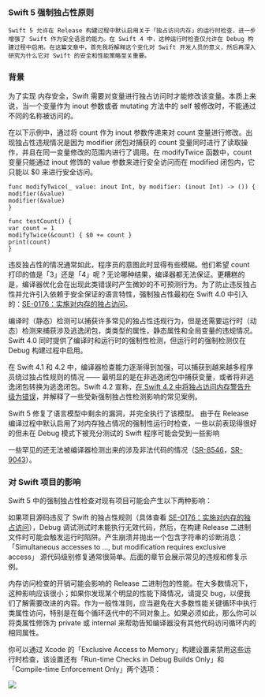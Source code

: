 ### Swift 5 强制独占性原则

    Swift 5 允许在 Release 构建过程中默认启用关于「独占访问内存」的运行时检查，进一步增强了 Swift 作为安全语言的能力。在 Swift 4 中，这种运行时检查仅允许在 Debug 构建过程中启用。在这篇文章中，首先我将解释这个变化对 Swift 开发人员的意义，然后再深入研究为什么它对 Swift 的安全和性能策略至关重要。


### 背景

为了实现 内存安全，Swift 需要对变量进行独占访问时才能修改该变量。本质上来说，当一个变量作为 inout 参数或者 mutating 方法中的 self 被修改时，不能通过不同的名称被访问的。

在以下示例中，通过将 count 作为 inout 参数传递来对 count 变量进行修改。出现独占性违规情况是因为 modifier 闭包对捕获的 count 变量同时进行了读取操作，并且在同一变量修改的范围内进行了调用。在 modifyTwice 函数中，count 变量只能通过 inout 修饰的 value 参数来进行安全访问而在 modified 闭包内，它只能以 $0 来进行安全访问。


    func modifyTwice(_ value: inout Int, by modifier: (inout Int) -> ()) {
    modifier(&value)
    modifier(&value)
    }
    
    func testCount() {
    var count = 1
    modifyTwice(&count) { $0 += count }
    print(count)
    }


违反独占性的情况通常如此，程序员的意图此时显得有些模糊。他们希望 count 打印的值是「3」还是「4」呢？无论哪种结果，编译器都无法保证。更糟糕的是，编译器优化会在出现此类错误时产生微妙的不可预测行为。为了防止违反独占性并允许引入依赖于安全保证的语言特性，强制独占性最初在 Swift 4.0 中引入的：[SE-0176：实施对内存的独占访问](https://link.juejin.im/?target=https%3A%2F%2Fgithub.com%2Fapple%2Fswift-evolution%2Fblob%2Fmaster%2Fproposals%2F0176-enforce-exclusive-access-to-memory.md)。

编译时（静态）检测可以捕获许多常见的独占性违规行为，但是还需要运行时（动态）检测来捕获涉及逃逸闭包，类类型的属性，静态属性和全局变量的违规情况。Swift 4.0 同时提供了编译时和运行时的强制性检测，但运行时的强制检测仅在 Debug 构建过程中启用。


在 Swift 4.1 和 4.2 中，编译器检查能力逐渐得到加强，可以捕获到越来越多程序员绕过独占性规则的情况 —— 最明显的是在非逃逸闭包中捕获变量，或者将非逃逸闭包转换为逃逸闭包。Swift 4.2 宣称，[在 Swift 4.2 中将独占访问内存警告升级为错误](https://link.juejin.im/?target=https%3A%2F%2Fforums.swift.org%2Ft%2Fupgrading-exclusive-access-warning-to-be-an-error-in-swift-4-2%2F12704)，并解释了一些受新强制独占性检测影响的常见案例。

Swift 5 修复了语言模型中剩余的漏洞，并完全执行了该模型。 由于在 Release 编译过程中默认启用了对内存独占情况的强制性运行时检查，一些以前表现得很好的但未在 Debug 模式下被充分测试的 Swift 程序可能会受到一些影响

一些罕见的还无法被编译器检测出来的涉及非法代码的情况（[SR-8546](https://link.juejin.im/?target=https%3A%2F%2Fbugs.swift.org%2Fbrowse%2FSR-8546)，[SR-9043](https://link.juejin.im/?target=https%3A%2F%2Fbugs.swift.org%2Fbrowse%2FSR-9043)）。

### 对 Swift 项目的影响

Swift 5 中的强制独占性检查对现有项目可能会产生以下两种影响：


如果项目源码违反了 Swift 的独占性规则（具体查看 [SE-0176：实施对内存的独占访问](https://link.juejin.im/?target=https%3A%2F%2Fgithub.com%2Fapple%2Fswift-evolution%2Fblob%2Fmaster%2Fproposals%2F0176-enforce-exclusive-access-to-memory.md)），Debug 调试测试时未能执行无效代码，然后，在构建 Release 二进制文件时可能会触发运行时陷阱。产生崩溃并抛出一个包含字符串的诊断消息：
「Simultaneous accesses to …, but modification requires exclusive access」
源代码级别修复通常很简单。后面的章节会展示常见的违规和修复示例。


内存访问检查的开销可能会影响的 Release 二进制包的性能。在大多数情况下，这种影响应该很小；如果你发现某个明显的性能下降情况，请提交 bug，以便我们了解需要改进的内容。作为一般性准则，应当避免在大多数性能关键循环中执行类属性访问，特别是在每个循环迭代中的不同对象上。如果必须如此，那么你可以将类属性修饰为 private 或 internal 来帮助告知编译器没有其他代码访问循环内的相同属性。


你可以通过 Xcode 的「Exclusive Access to Memory」构建设置来禁用这些运行时检查，该设置还有「Run-time Checks in Debug Builds Only」和「Compile-time Enforcement Only」两个选项：

![](https://user-gold-cdn.xitu.io/2019/2/28/16932f8a6b530db2?imageslim)